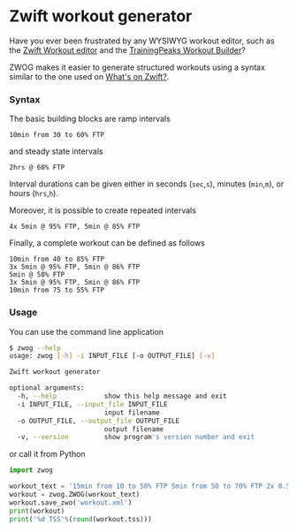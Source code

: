 # Zwift workout generator

Have you ever been frustrated by any WYSIWYG workout editor, such as the [Zwift Workout editor](https://zwift.com/news/12975-zwift-how-to-creating-a-custom-workout) and the [TrainingPeaks Workout Builder](https://help.trainingpeaks.com/hc/en-us/articles/235164967-Structured-Workout-Builder)?

ZWOG makes it easier to generate structured workouts using a syntax similar to the one used on [What's on Zwift?](https://whatsonzwift.com).

### Syntax

The basic building blocks are ramp intervals
```
10min from 30 to 60% FTP
```
and steady state intervals
```
2hrs @ 60% FTP
```
Interval durations can be given either in seconds (`sec`,`s`), minutes (`min`,`m`), or hours (`hrs`,`h`).

Moreover, it is possible to create repeated intervals  
```
4x 5min @ 95% FTP, 5min @ 85% FTP
```

Finally, a complete workout can be defined as follows
```
10min from 40 to 85% FTP
3x 5min @ 95% FTP, 5min @ 86% FTP
5min @ 50% FTP
3x 5min @ 95% FTP, 5min @ 86% FTP
10min from 75 to 55% FTP
```

### Usage

You can use the command line application
```bash
$ zwog --help
usage: zwog [-h] -i INPUT_FILE [-o OUTPUT_FILE] [-v]

Zwift workout generator

optional arguments:
  -h, --help            show this help message and exit
  -i INPUT_FILE, --input_file INPUT_FILE
                        input filename
  -o OUTPUT_FILE, --output_file OUTPUT_FILE
                        output filename
  -v, --version         show program's version number and exit
```
or call it from Python
```python
import zwog

workout_text = '15min from 10 to 50% FTP 5min from 50 to 70% FTP 2x 0.5hrs @ 100% FTP, 0.5hrs @ 50% FTP, 10min from 80 to 90% FTP 2min @ 50% FTP\n2min @ 50% FTP\n 10min @ 50% FTP, 10min @ 60% FTP 10min from 50 to 10% FTP'
workout = zwog.ZWOG(workout_text)
workout.save_zwo('workout.xml')
print(workout)
print('%d TSS'%(round(workout.tss)))
```
